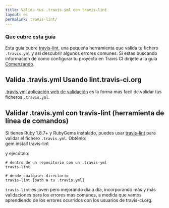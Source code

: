 ```yaml
---
title: Valida tus .travis.yml con travis-lint
layout: es
permalink: travis-lint/
---
```


### Que cubre esta guía

Esta guía cubre [travis-lint](https://github.com/travis-ci/travis-lint), una pequeña herramienta que valida tu fichero `.travis.yml` y asi descubrir algunos errores comunes. Si estas buscando información de como configurar tu proyecto en Travis CI dirijete a la guía [Comenzando](/es/docs/user/getting-started/).

## Valida .travis.yml Usando lint.travis-ci.org

[.travis.yml aplicación web de validación](http://lint.travis-ci.org) es la forma mas facil de validar tus ficheros `.travis.yml`.

## Validar .travis.yml con travis-lint (herramienta de línea de comandos)

Si tienes Ruby 1.8.7+ y RubyGems instalado, puedes usar [travis-lint](http://github.com/travis-ci/travis-lint) para validar el fichero `.travis.yml`. Obténlo:	
    gem install travis-lint

y ejecútalo:

    # dentro de un repositorio con un .travis-yml
    travis-lint

    # desde cualquier directorio
    travis-lint [path a tu .travis.yml]

`travis-lint` es joven pero mejorando día a día, incorporando más y más validaciones para los errores mas comunes, a medida que vamos aprendiendo de los errores ocurridos con los usuarios de travis-ci.org.
